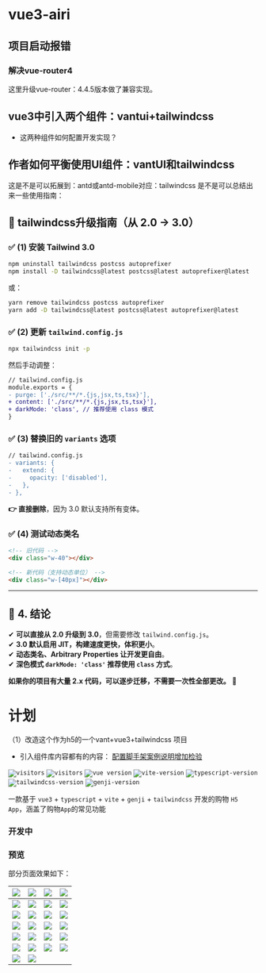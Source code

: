 # vue3-airi
## 项目启动报错
### 解决vue-router4
这里升级vue-router：4.4.5版本做了兼容实现。



## vue3中引入两个组件：vantui+tailwindcss
- 这两种组件如何配置开发实现？

## 作者如何平衡使用UI组件：vantUI和tailwindcss
这是不是可以拓展到：antd或antd-mobile对应：tailwindcss
是不是可以总结出来一些使用指南：









## **📌 tailwindcss升级指南（从 2.0 -> 3.0）**
### ✅ **(1) 安装 Tailwind 3.0**
```sh
npm uninstall tailwindcss postcss autoprefixer
npm install -D tailwindcss@latest postcss@latest autoprefixer@latest
```
或：
```sh
yarn remove tailwindcss postcss autoprefixer
yarn add -D tailwindcss@latest postcss@latest autoprefixer@latest
```

### ✅ **(2) 更新 `tailwind.config.js`**
```sh
npx tailwindcss init -p
```
然后手动调整：
```diff
// tailwind.config.js
module.exports = {
- purge: ['./src/**/*.{js,jsx,ts,tsx}'],
+ content: ['./src/**/*.{js,jsx,ts,tsx}'],
+ darkMode: 'class', // 推荐使用 class 模式
}
```

### ✅ **(3) 替换旧的 `variants` 选项**
```diff
// tailwind.config.js
- variants: {
-   extend: {
-     opacity: ['disabled'],
-   },
- },
```
**👉 直接删除**，因为 3.0 默认支持所有变体。

### ✅ **(4) 测试动态类名**
```html
<!-- 旧代码 -->
<div class="w-40"></div>

<!-- 新代码（支持动态单位） -->
<div class="w-[40px]"></div>
```

---

## **📌 4. 结论**
✔ **可以直接从 2.0 升级到 3.0**，但需要修改 `tailwind.config.js`。  
✔ **3.0 默认启用 JIT，构建速度更快，体积更小**。  
✔ **动态类名、Arbitrary Properties 让开发更自由**。  
✔ **深色模式 `darkMode: 'class'` 推荐使用 `class` 方式**。  

**如果你的项目有大量 2.x 代码，可以逐步迁移，不需要一次性全部更改。** 🚀





# 计划
（1）改造这个作为h5的一个vant+vue3+tailwindcss 项目
- 引入组件库内容都有的内容：
[配置脚手架案例说明增加检验](https://hrll1lipzw.feishu.cn/docx/X8rSd68PkoOgPEx4o6AcNF8knOf#MTmDdny8coyCGAxpAHrcMdKtnFh)


<code>![visitors](https://visitor-badge.glitch.me/badge?page_id=xieyezi.vue3-shopping-airi)</code>
<code>![visitors](https://visitor-badge.glitch.me/badge?page_id=xieyezi.vue3-shopping-airi)</code>
<code>![vue version](https://img.shields.io/badge/vue-3.x-%238B5CF6)</code>
<code>![vite-version](https://img.shields.io/badge/vite-2.x-%238B5CF6)</code>
<code>![typescript-version](https://img.shields.io/badge/typescript-4.x-%238B5CF6)</code>
<code>![tailwindcss-version](https://img.shields.io/badge/tailwindcss-%202.x-%238B5CF6)</code>
<code>![genji-version](https://img.shields.io/badge/genji-%201.x-%238B5CF6)</code>

一款基于 `vue3` + `typescript` + `vite` + `genji` + `tailwindcss` 开发的购物 `H5 App`，涵盖了购物`App`的常见功能

### 开发中

### 预览

部分页面效果如下：

| ![](./screenshot/Screenshot_1.png)  | ![](./screenshot/Screenshot_2.png)  | ![](./screenshot/Screenshot_3.png)  | ![](./screenshot/Screenshot_4.png)  |
| :---------------------------------: | :---------------------------------: | :---------------------------------: | :---------------------------------: |
| ![](./screenshot/Screenshot_5.png)  | ![](./screenshot/Screenshot_6.png)  | ![](./screenshot/Screenshot_7.png)  | ![](./screenshot/Screenshot_8.png)  |
| ![](./screenshot/Screenshot_9.png)  | ![](./screenshot/Screenshot_10.png) | ![](./screenshot/Screenshot_11.png) | ![](./screenshot/Screenshot_12.png) |
| ![](./screenshot/Screenshot_13.png) | ![](./screenshot/Screenshot_14.png) | ![](./screenshot/Screenshot_17.png) | ![](./screenshot/Screenshot_18.png) |
| ![](./screenshot/Screenshot_15.png) | ![](./screenshot/Screenshot_19.png) | ![](./screenshot/Screenshot_20.png) | ![](./screenshot/Screenshot_21.png) |
| ![](./screenshot/Screenshot_22.jpg) | ![](./screenshot/Screenshot_23.jpg) | ![](./screenshot/Screenshot_24.jpg) | ![](./screenshot/Screenshot_25.jpg) |
| ![](./screenshot/Screenshot_26.jpg) | ![](./screenshot/Screenshot_27.jpg) |                                     |                                     |
